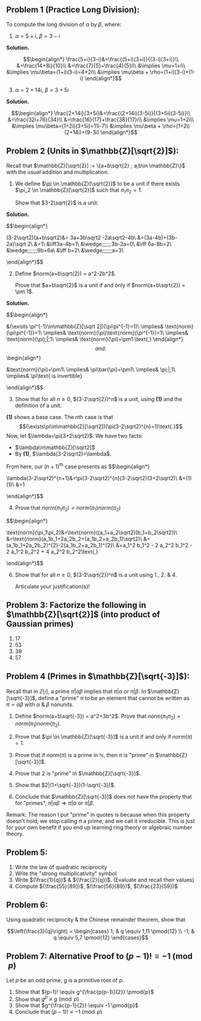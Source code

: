 ## Problem 1 (Practice Long Division):

To compute the long division of $\alpha$ by $\beta$, where:

1. $\alpha = 5+i$, $\beta = 3-i$

**Solution.** 

$$\begin{align*}
\frac{5+i}{3-i}&=\frac{(5+i)(3+i)}{(3-i)(3+i)}\\
&=\frac{14+8i}{10}\\
&=\frac{7}{5}+\frac{4}{5}i\\
&\implies \mu=1+i\\
&\implies \mu\beta=(1+i)(3-i)=4+2i\\
&\implies \mu\beta + \rho=(1+i)(3-i)+(1-i)
\end{align*}$$

3. $\alpha = 2+14i$, $\beta = 3+5i$

**Solution.**

$$\begin{align*}
\frac{2+14i}{3+5i}&=\frac{(2+14i)(3-5i)}{(3+5i)(3-5i)}\\
&=\frac{32i+76}{34}\\
&=\frac{16}{17}+\frac{38}{17}i\\
&\implies \mu=1+2i\\
&\implies \mu\beta=(1+2i)(3+5i)=11i-7\\
&\implies \mu\beta + \rho=(1+2i)(2+14i)+(9-3i)
\end{align*}$$

## Problem 2 (Units in $\mathbb{Z}[\sqrt{2}]$):

Recall that $\mathbb{Z}[\sqrt{2}] := \{a+b\sqrt{2} ; a,b\in \mathbb{Z}\}$ with the usual addition and multiplication.

1. We define $\pi \in \mathbb{Z}[\sqrt{2}]$ to be a unit if there exists $\pi_2 \in \mathbb{Z}[\sqrt{2}]$ such that $\pi_1\pi_2 = 1$.

   Show that $3-2\sqrt{2}$ is a unit.

**Solution.**

$$\begin{align*}

(3-2\sqrt2)(a+b\sqrt2)&=
3a+3b\sqrt2 -2a\sqrt2-4b\\
&=(3a-4b)+(3b-2a)\sqrt 2\\
&=1\\
&\iff3a-4b=1\\
&\wedge\;\;\;\;\;\;3b-2a=0\\
&\iff 6a-8b=2\\
&\wedge\;\;\;\;\;\;9b=6a\\
&\iff b=2\\
&\wedge\;\;\;\;\;\;a=3\\

\end{align*}$$

2. Define $norm(a+b\sqrt{2}) = a^2-2b^2$.
   
   Prove that $a+b\sqrt{2}$ is a unit if and only if $norm(a+b\sqrt{2}) = \pm 1$.

**Solution.**

$$\begin{align*}

&(\exists \pi^{-1}\in\mathbb{Z}[\sqrt 2])(\pi\pi^{-1}=1)\\
\implies& \text{norm}(\pi\pi^{-1})=1\\
\implies& \text{norm}(\pi)\text{norm}(\pi^{-1})=1\\
\implies& \text{norm}(\pi)\;|\;1\\
\implies& \text{norm}(\pi)=\pm1
\text{,}
\end{align*}$$
and:
$$\begin{align*}

&\text{norm}(\pi)=\pm1\\
\implies& \pi\bar{\pi}=\pm1\\
\implies& \pi\;|\;1\\
\implies& \pi\text{ is  invertible}

\end{align*}$$

3. Show that for all $n \geq 0$, $(3-2\sqrt{2})^n$ is a unit, using **(1)** and the definition of a unit.

**(1)** shows a base case. The $n$th case is that
$$(\exists\pi\in\mathbb{Z}[\sqrt2])(\pi(3-2\sqrt2)^{n}=1)\text{.}$$
Now, let $\lambda=\pi(3+2\sqrt2)$. We have two facts:
- $\lambda\in\mathbb{Z}[\sqrt2]$
- By **(1)**, $\lambda(3-2\sqrt2)=\lambda$.

From here, our $(n+1)^{\text{th}}$ case presents as
$$\begin{align*}

\lambda(3-2\sqrt2)^{n+1}&=\pi(3-2\sqrt2)^{n}(3-2\sqrt2)(3+2\sqrt2)\\
&=(1)(1)\\
&=1

\end{align*}$$

4. Prove that $norm(\pi_1\pi_2) = norm(\pi_1)norm(\pi_2)$

$$\begin{align*}

\text{norm}(\pi_1\pi_2)&=\text{norm}((a_1+a_2\sqrt2)(b_1+b_2\sqrt2))\\
&=\text{norm}(a_1b_1+2a_2b_2+(a_1b_2+a_2b_1)\sqrt2)\\
&=(a_1b_1+2a_2b_2)^{2}-2(a_1b_2+a_2b_1)^{2}\\
&=a_1^2 b_1^2 - 2 a_2^2 b_1^2 - 2 a_1^2 b_2^2 + 4 a_2^2 b_2^2\text{,}

\end{align*}$$



6. Show that for all $n \geq 0$, $(3-2\sqrt{2})^n$ is a unit using 1., 2. & 4.

   Articulate your justification(s)!

## Problem 3: Factorize the following in $\mathbb{Z}[\sqrt{2}]$ (into product of Gaussian primes)

1. 17
2. 53
3. 39
4. 57

## Problem 4 (Primes in $\mathbb{Z}[\sqrt{-3}]$):

Recall that in $\mathbb{Z}[i]$, a prime $\pi|\alpha\beta$ implies that $\pi|\alpha$ or $\pi|\beta$. In $\mathbb{Z}[\sqrt{-3}]$, define a "prime" $\pi$ to be an element that cannot be written as $\pi = \alpha\beta$ with $\alpha$ & $\beta$ nonunits.

1. Define $norm(a+b\sqrt{-3}) = a^2+3b^2$. Prove that 
   $norm(\pi_1\pi_2) = norm(\pi_1)norm(\pi_2)$.

2. Prove that $\pi \in \mathbb{Z}[\sqrt{-3}]$ is a unit if and only if $norm(\pi) = 1$.

3. Prove that if $norm(\pi)$ is a prime in $\mathbb{N}$, then $\pi$ is "prime" in $\mathbb{Z}[\sqrt{-3}]$.

4. Prove that 2 is "prime" in $\mathbb{Z}[\sqrt{-3}]$.

5. Show that $2|(1+\sqrt{-3})(1-\sqrt{-3})$.

6. Conclude that $\mathbb{Z}[\sqrt{-3}]$ does not have the property that for "primes", $\pi|\alpha\beta \Rightarrow \pi|\alpha$ or $\pi|\beta$.

Remark: The reason I put "prime" in quotes is because when this property doesn't hold, we stop calling $\pi$ a prime, and we call it irreducible. This is just for your own benefit if you end up learning ring theory or algebraic number theory.

## Problem 5:

1. Write the law of quadratic reciprocity
2. Write the "strong multiplicativity" symbol
3. Write $(\frac{1}{q})$ & $(\frac{2}{q})$. (Evaluate and recall their values)
4. Compute $(\frac{55}{89})$, $(\frac{56}{89})$, $(\frac{23}{59})$

## Problem 6:

Using quadratic reciprocity & the Chinese remainder theorem, show that

$$\left(\frac{3}{q}\right) = \begin{cases} 
1; & q \equiv 1,11 \pmod{12} \\
-1; & q \equiv 5,7 \pmod{12}
\end{cases}$$

## Problem 7: Alternative Proof to $(p-1)! \equiv -1 \pmod{p}$

Let $p$ be an odd prime, $g$ is a primitive root of $p$.

1. Show that $(p-1)! \equiv g^{\frac{p(p-1)}{2}} \pmod{p}$
2. Show that $g^p \equiv g \pmod{p}$
3. Show that $g^{\frac{p-1}{2}} \equiv -1 \pmod{p}$
4. Conclude that $(p-1)! \equiv -1 \pmod{p}$